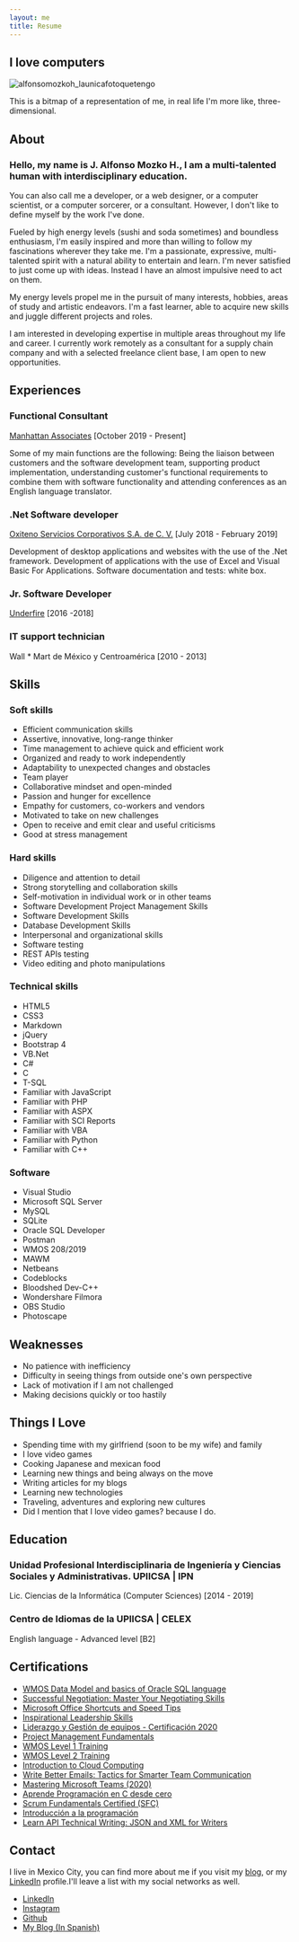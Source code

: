 ```yaml
---
layout: me
title: Resume
---
```

## I love computers

![alfonsomozkoh_launicafotoquetengo](https://i.ibb.co/dB8xBXJ/13566935-578852228964164-6769631306119649709-n.jpg)  

This is a bitmap of a representation of me, in real life I'm more like, three-dimensional.  

## About
### Hello, my name is J. Alfonso Mozko H., I am a multi-talented human with interdisciplinary education.

You can also call me a developer, or a web designer, or a computer scientist, or a computer sorcerer, or a consultant. However, I don't like to define myself by the work I've done.

Fueled by high energy levels (sushi and soda sometimes) and boundless enthusiasm, I'm easily inspired and more than willing to follow my fascinations wherever they take me.
I'm a passionate, expressive, multi-talented spirit with a natural ability to entertain and learn. I'm never satisfied to just come up with ideas. Instead I have an almost impulsive need to act on them.

My energy levels propel me in the pursuit of many interests, hobbies, areas of study and artistic endeavors. I'm a fast learner, able to acquire new skills and juggle different projects and roles.

I am interested in developing expertise in multiple areas throughout my life and career. I currently work remotely as a consultant for a supply chain company and with a selected freelance client base, I am open to new opportunities.

## Experiences

### **Functional Consultant**
 [Manhattan Associates](https://www.linkedin.com/company/manhattan-associates/mycompany/) [October 2019 - Present]

Some of my main functions are the following: Being the liaison between customers and the software development team, supporting product implementation, understanding customer's functional requirements to combine them with software functionality and attending conferences as an English language translator.

### **.Net Software developer**
[Oxiteno Servicios Corporativos S.A. de C. V.](https://www.linkedin.com/company/oxiteno/) [July 2018 - February 2019]

Development of desktop applications and websites with the use of the .Net
framework. Development of applications with the use of Excel and Visual Basic For
Applications. Software documentation and tests: white box.

### **Jr. Software Developer**
[Underfire](https://underfire.com.mx/) [2016 -2018]

### **IT support technician**
Wall * Mart de México y Centroamérica [2010 - 2013]

## Skills

### **Soft skills**

- Efficient communication skills
- Assertive, innovative, long-range thinker
- Time management to achieve quick and efficient work
- Organized and ready to work independently
- Adaptability to unexpected changes and obstacles 
- Team player
- Collaborative mindset and open-minded
- Passion and hunger for excellence
- Empathy for customers, co-workers and vendors
- Motivated to take on new challenges
- Open to receive and emit clear and useful criticisms
- Good at stress management

### **Hard skills**
- Diligence and attention to detail
- Strong storytelling and collaboration skills
- Self-motivation in individual work or in other teams
- Software Development Project Management Skills
- Software Development Skills
- Database Development Skills
- Interpersonal and organizational skills
- Software testing
- REST APIs testing
- Video editing and photo manipulations

### **Technical skills**

- HTML5
- CSS3	
- Markdown
- jQuery		
- Bootstrap 4	
- VB.Net	
- C#		
- C				
- T-SQL
- Familiar with JavaScript
- Familiar with PHP	
- Familiar with ASPX
- Familiar with SCI Reports
- Familiar with VBA
- Familiar with Python
- Familiar with C++

### **Software**
- Visual Studio
- Microsoft SQL Server
- MySQL
- SQLite
- Oracle SQL Developer
- Postman
- WMOS 208/2019
- MAWM
- Netbeans
- Codeblocks
- Bloodshed Dev-C++
- Wondershare Filmora
- OBS Studio
- Photoscape

## Weaknesses
- No patience with inefficiency
- Difficulty in seeing things from outside one's own perspective
- Lack of motivation if I am not challenged
- Making decisions quickly or too hastily

## Things I Love
- Spending time with my girlfriend (soon to be my wife) and family
- I love video games
- Cooking Japanese and mexican food
- Learning new things and being always on the move
- Writing articles for my blogs
- Learning new technologies
- Traveling, adventures and exploring new cultures
- Did I mention that I love video games? because I do.

## Education

### **Unidad Profesional Interdisciplinaria de Ingeniería y Ciencias Sociales y Administrativas. UPIICSA | IPN**  
Lic. Ciencias de la Informática (Computer Sciences) [2014 - 2019]

### **Centro de Idiomas de la UPIICSA | CELEX**
English language - Advanced level [B2]

## Certifications
- [WMOS Data Model and basics of Oracle SQL language](ude.my/UC-f07bdd1f-0a9b-49f6-bd1c-dd6f53ad6b0a)
- [Successful Negotiation: Master Your Negotiating Skills](ude.my/UC-c628716a-5591-4992-aacf-2c72ddafdba8)
- [Microsoft Office Shortcuts and Speed Tips](ude.my/UC-6675f260-08d6-4c92-be43-75c063f9d392)
- [Inspirational Leadership Skills](ude.my/UC-080243d6-6996-4b6a-8e20-153e14c4b698)
- [Liderazgo y Gestión de equipos - Certificación 2020](ude.my/UC-7a010c52-b64d-4226-998d-595faf56997e)
- [Project Management Fundamentals](ude.my/UC-11cbb799-8f32-4521-bd54-bdab972b0efd)
- [WMOS Level 1 Training](ude.my/UC-8a56d756-4c3b-4500-81b0-74e4d37d0111)
- [WMOS Level 2 Training](ude.my/UC-016a2555-b085-40fd-825e-12a98ce3f8db)
- [Introduction to Cloud Computing](ude.my/UC-4cf99111-a4b9-4a09-8fa3-0ef9aea8a289)
- [Write Better Emails: Tactics for Smarter Team Communication](ude.my/UC-a4773bfd-61fb-4fd5-bf21-ba1c59637dfc)
- [Mastering Microsoft Teams (2020)](ude.my/UC-7c9cc8c0-2cd1-4911-a5ff-f91e456b8e25)
- [Aprende Programación en C desde cero](ude.my/UC-99b89351-4a7a-4323-afd9-f0c0373ae094)
- [Scrum Fundamentals Certified (SFC)](https://www.scrumstudy.com/certification/verify?type=SFC&number=699719)
- [Introducción a la programación](https://capacitateparaelempleo.org/verifica/w0x3z6x71/)
- [Learn API Technical Writing: JSON and XML for Writers](ude.my/UC-28196b01-99bc-40b9-a3b7-2924c747ce40)

## Contact

I live in Mexico City, you can find more about me if you visit my [blog](https://alfonsomozkoh.github.io/), or my [LinkedIn](https://www.linkedin.com/in/alfonsomoscoh/) profile.I'll leave a list with my social networks as well.

- [LinkedIn](https://www.linkedin.com/in/alfonsomoscoh/)
- [Instagram](http://instagram.com/alfonsomozkoh)
- [Github](https://github.com/alfonsojazz)
- [My Blog (In Spanish)](https://alfonsomozkoh.github.io/)
